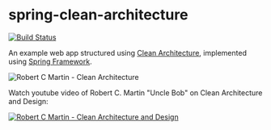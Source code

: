 # spring-clean-architecture

[![Build Status](https://travis-ci.org/coi-gov-pl/spring-clean-architecture.svg?branch=develop)](https://travis-ci.org/coi-gov-pl/spring-clean-architecture)

An example web app structured using [Clean Architecture][clean-arch],
implemented using [Spring Framework][spring].

![Robert C Martin - Clean Architecture](http://i.imgur.com/WkBAATy.png)

Watch youtube video of Robert C. Martin "Uncle Bob" on Clean Architecture and Design:

[![Robert C Martin - Clean Architecture and Design](https://img.youtube.com/vi/Nsjsiz2A9mg/0.jpg)](https://www.youtube.com/watch?v=Nsjsiz2A9mg)

[clean-arch]: https://8thlight.com/blog/uncle-bob/2012/08/13/the-clean-architecture.html
[spring]: https://projects.spring.io/spring-framework/

